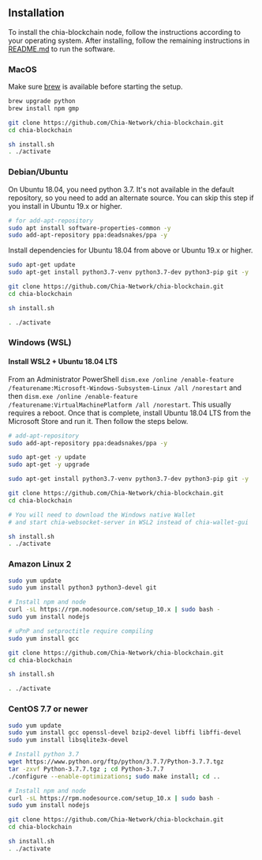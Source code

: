 ## Installation

To install the chia-blockchain node, follow the instructions according to your operating system.
After installing, follow the remaining instructions in [README.md](README.md) to run the software.

### MacOS
Make sure [brew](https://brew.sh/) is available before starting the setup.
```bash
brew upgrade python
brew install npm gmp

git clone https://github.com/Chia-Network/chia-blockchain.git
cd chia-blockchain

sh install.sh
. ./activate
```

### Debian/Ubuntu

On Ubuntu 18.04, you need python 3.7. It's not available in the default
repository, so you need to add an alternate source. You can skip this step
if you install in Ubuntu 19.x or higher.

```bash
# for add-apt-repository
sudo apt install software-properties-common -y
sudo add-apt-repository ppa:deadsnakes/ppa -y
```

Install dependencies for Ubuntu 18.04 from above or Ubuntu 19.x or higher.
```bash
sudo apt-get update
sudo apt-get install python3.7-venv python3.7-dev python3-pip git -y

git clone https://github.com/Chia-Network/chia-blockchain.git
cd chia-blockchain

sh install.sh

. ./activate
```

### Windows (WSL)
#### Install WSL2 + Ubuntu 18.04 LTS

From an Administrator PowerShell
`dism.exe /online /enable-feature /featurename:Microsoft-Windows-Subsystem-Linux /all /norestart`
and then
`dism.exe /online /enable-feature /featurename:VirtualMachinePlatform /all /norestart`.
This usually requires a reboot. Once that is complete, install Ubuntu 18.04 LTS from the Microsoft Store and run it. Then follow the steps below.
```bash
# add-apt-repository
sudo add-apt-repository ppa:deadsnakes/ppa -y

sudo apt-get -y update
sudo apt-get -y upgrade

sudo apt-get install python3.7-venv python3.7-dev python3-pip git -y

git clone https://github.com/Chia-Network/chia-blockchain.git
cd chia-blockchain

# You will need to download the Windows native Wallet
# and start chia-websocket-server in WSL2 instead of chia-wallet-gui

sh install.sh
. ./activate
```

### Amazon Linux 2

```bash
sudo yum update
sudo yum install python3 python3-devel git

# Install npm and node
curl -sL https://rpm.nodesource.com/setup_10.x | sudo bash -
sudo yum install nodejs

# uPnP and setproctitle require compiling
sudo yum install gcc

git clone https://github.com/Chia-Network/chia-blockchain.git
cd chia-blockchain

sh install.sh

. ./activate
```

### CentOS 7.7 or newer

```bash
sudo yum update
sudo yum install gcc openssl-devel bzip2-devel libffi libffi-devel
sudo yum install libsqlite3x-devel

# Install python 3.7
wget https://www.python.org/ftp/python/3.7.7/Python-3.7.7.tgz
tar -zxvf Python-3.7.7.tgz ; cd Python-3.7.7
./configure --enable-optimizations; sudo make install; cd ..

# Install npm and node
curl -sL https://rpm.nodesource.com/setup_10.x | sudo bash -
sudo yum install nodejs

git clone https://github.com/Chia-Network/chia-blockchain.git
cd chia-blockchain

sh install.sh
. ./activate
```
